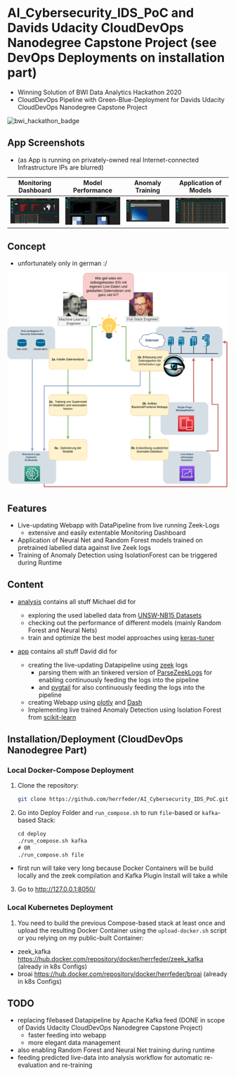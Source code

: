 # AI_Cybersecurity_IDS_PoC and Davids Udacity CloudDevOps Nanodegree Capstone Project (see DevOps Deployments on installation part)

  * Winning Solution of BWI Data Analytics Hackathon 2020
  * CloudDevOps Pipeline with Green-Blue-Deployment for Davids Udacity CloudDevOps Nanodegree Capstone Project

![bwi_hackathon_badge](https://abload.de/img/bwi_dataanalyticshack7ujy4.png)


## App Screenshots

  * (as App is running on privately-owned real Internet-connected Infrastructure IPs are blurred)

| Monitoring Dashboard | Model Performance | Anomaly Training | Application of Models |
|--------------------------------------|--------------------------------------|--------------------------------------|--------------------------------------|
| ![](https://github.com/herrfeder/AI_Cybersecurity_IDS_PoC/raw/main/screenshots/analysis_dashboard.png) | ![](https://github.com/herrfeder/AI_Cybersecurity_IDS_PoC/raw/main/screenshots/model_performance.png) | ![](https://github.com/herrfeder/AI_Cybersecurity_IDS_PoC/raw/main/screenshots/train_anomaly.png) | ![](https://github.com/herrfeder/AI_Cybersecurity_IDS_PoC/raw/main/screenshots/apply_model.png) |



## Concept

  * unfortunately only in german :/

![](https://github.com/herrfeder/AI_Cybersecurity_IDS_PoC/raw/main/concept/pitch_final.png)


## Features

  * Live-updating Webapp with DataPipeline from live running Zeek-Logs
    * extensive and easily extentable Monitoring Dashboard
  * Application of Neural Net and Random Forest models trained on pretrained labelled data against live Zeek logs
  * Training of Anomaly Detection using IsolationForest can be triggered during Runtime

## Content

  * [analysis](https://github.com/herrfeder/AI_Cybersecurity_IDS_PoC/tree/main/analysis) contains all stuff Michael did for 
    * exploring the used labelled data from [UNSW-NB15 Datasets](https://www.unsw.adfa.edu.au/unsw-canberra-cyber/cybersecurity/ADFA-NB15-Datasets/)
    * checking out the performance of different models (mainly Random Forest and Neural Nets)
    * train and optimize the best model approaches using [keras-tuner](https://github.com/keras-team/keras-tuner)	

  * [app](https://github.com/herrfeder/AI_Cybersecurity_IDS_PoC/tree/main/app) contains all stuff David did for
    * creating the live-updating Datapipeline using [zeek](https://github.com/zeek) logs
      * parsing them with an tinkered version of [ParseZeekLogs](https://github.com/dgunter/ParseZeekLogs) for enabling continuously feeding the logs into the pipeline
      * and [pygtail](https://github.com/bgreenlee/pygtail) for also continuously feeding the logs into the pipeline
    * creating Webapp using [plotly](https://github.com/plotly) and [Dash](https://github.com/plotly/dash)
    * Implementing live trained Anomaly Detection using Isolation Forest from [scikit-learn](https://github.com/scikit-learn/scikit-learn)  


## Installation/Deployment (CloudDevOps Nanodegree Part)


### Local Docker-Compose Deployment

1. Clone the repository:
    ```bash
    git clone https://github.com/herrfeder/AI_Cybersecurity_IDS_PoC.git
    ```

2. Go into Deploy Folder and `run_compose.sh` to run `file`-based or `kafka`-based Stack:
    ```
    cd deploy
    ./run_compose.sh kafka
    # OR
    ./run_compose.sh file
    ```

  * first run will take very long because Docker Containers will be build locally and the zeek compilation and Kafka Plugin Install will take a while 

3. Go to http://127.0.0.1:8050/


### Local Kubernetes Deployment

1. You need to build the previous Compose-based stack at least once and upload the resulting Docker Container using the `upload-docker.sh` script or you relying on my public-built Container:
  * zeek_kafka https://hub.docker.com/repository/docker/herrfeder/zeek_kafka (already in k8s Configs)
  * broai https://hub.docker.com/repository/docker/herrfeder/broai (already in k8s Configs)    
    
    




## TODO

  * replacing filebased Datapipeline by Apache Kafka feed (DONE in scope of Davids Udacity CloudDevOps Nanodegree Capstone Project)
    * faster feeding into webapp
    * more elegant data management
  * also enabling Random Forest and Neural Net training during runtime
  * feeding predicted live-data into analysis workflow for automatic re-evaluation and re-training
